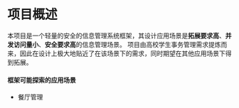 # 项目概述
本项目是一个轻量的安全的信息管理系统框架，其设计应用场景是**拓展要求高**、**并发访问量小**、**安全要求高**的信息管理场景。
项目由高校学生事务管理需求提炼而来，因此在设计上极大地贴近了在该场景下的需求，同时期望在其他应用场景下得到拓展。
#### 框架可能探索的应用场景
- 餐厅管理

